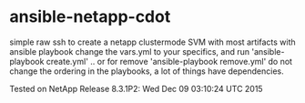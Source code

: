 # ansible-netapp-cdot

simple raw ssh to create a netapp clustermode SVM with most artifacts with ansible playbook
change the vars.yml to your specifics, and run 'ansible-playbook create.yml' .. or for remove 'ansible-playbook remove.yml'
do not change the ordering in the playbooks, a lot of things have dependencies.

Tested on NetApp Release 8.3.1P2: Wed Dec 09 03:10:24 UTC 2015
